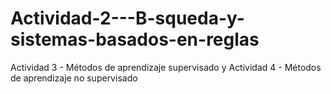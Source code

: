 # Actividad-2---B-squeda-y-sistemas-basados-en-reglas
Actividad 3 - Métodos de aprendizaje supervisado y Actividad 4 - Métodos de aprendizaje no supervisado

